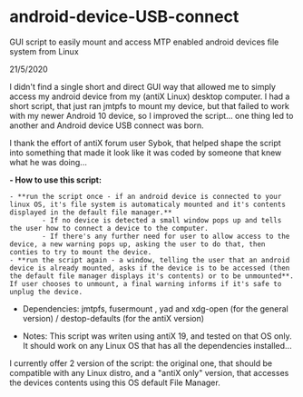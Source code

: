 # android-device-USB-connect

GUI script to easily mount and access MTP enabled android devices file system from Linux

21/5/2020

I didn't find a single short and direct GUI way that allowed me to simply access my android device from my (antiX Linux) desktop computer. I had a short script, that just ran jmtpfs to mount my device, but that failed to work with my newer Android 10 device, so I improved the script... one thing led to another and Android device USB connect was born.

I thank the effort of antiX forum user Sybok, that helped shape the script into something that made it look like it was coded by someone that knew what he was doing...

**- How to use this script:**

    - **run the script once - if an android device is connected to your linux OS, it's file system is automaticaly mounted and it's contents displayed in the default file manager.**
            - If no device is detected a small window pops up and tells the user how to connect a device to the computer.
            - If there's any further need for user to allow access to the device, a new warning pops up, asking the user to do that, then conties to try to mount the device.
    - **run the script again - a window, telling the user that an android device is already mounted, asks if the device is to be accessed (then the default file manager displays it's contents) or to be unmounted**. If user chooses to unmount, a final warning informs if it's safe to unplug the device.
 
 * Dependencies:
  jmtpfs, fusermount ,  yad and xdg-open (for the general version) / destop-defaults (for the antiX version)
  
 * Notes:
  This script was writen using antiX 19, and tested on that OS only. It should work on any Linux OS that has all the dependencies installed...
  
  I currently offer 2 version of the script: the original one, that should be compatible with any Linux distro, and a "antiX only" version, that accesses the devices contents using this OS default File Manager.
  
  
 
 
